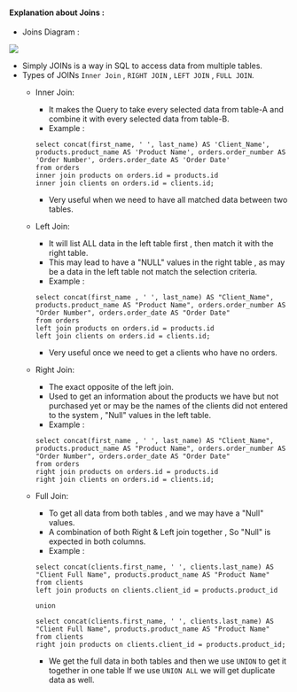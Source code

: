 #### Explanation about Joins :
- Joins Diagram :

<img src="https://github.com/AlyRagab/databases-for-devops/blob/master/mysql/images/joins.png" />

- Simply JOINs is a way in SQL to access data from multiple tables.
- Types of JOINs `Inner Join` , `RIGHT JOIN` , `LEFT JOIN` , `FULL JOIN`.
  - Inner Join:
    - It makes the Query to take every selected data from table-A and combine it with every 
       selected data from table-B.
    - Example : 
    ```
    select concat(first_name, ' ', last_name) AS 'Client_Name', products.product_name AS 'Product Name', orders.order_number AS 'Order Number', orders.order_date AS 'Order Date'
    from orders
    inner join products on orders.id = products.id
    inner join clients on orders.id = clients.id;
    ```
    - Very useful when we need to have all matched data between two tables.
  
  - Left Join:
    - It will list ALL data in the left table first , then match it with the right table.
    - This may lead to have a "NULL" values in the right table , as may be a data in the left table not match the selection
      criteria.
    - Example :
    ```
    select concat(first_name , ' ', last_name) AS "Client_Name", products.product_name AS "Product Name", orders.order_number AS "Order Number", orders.order_date AS "Order Date"
    from orders
    left join products on orders.id = products.id
    left join clients on orders.id = clients.id;
    ```
    - Very useful once we need to get a clients who have no orders.

  - Right Join:
    - The exact opposite of the left join.
    - Used to get an information about the products we have but not purchased yet or may be
      the names of the clients did not entered to the system , "Null" values in the left table.
    - Example :
    ```
    select concat(first_name , ' ', last_name) AS "Client_Name", products.product_name AS "Product Name", orders.order_number AS "Order Number", orders.order_date AS "Order Date"
    from orders
    right join products on orders.id = products.id
    right join clients on orders.id = clients.id;
    ```

  - Full Join:
    - To get all data from both tables , and we may have a "Null" values.
    - A combination of both Right & Left join together , So "Null" is expected in both columns.
    - Example :
    ```
    select concat(clients.first_name, ' ', clients.last_name) AS "Client Full Name", products.product_name AS "Product Name"
    from clients
    left join products on clients.client_id = products.product_id

    union 

    select concat(clients.first_name, ' ', clients.last_name) AS "Client Full Name", products.product_name AS "Product Name"
    from clients
    right join products on clients.client_id = products.product_id;
    ```
    - We get the full data in both tables and then we use `UNION` to get it together in one table
      If we use `UNION ALL` we will get duplicate data as well.


